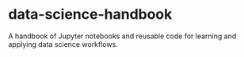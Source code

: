 # data-science-handbook
A handbook of Jupyter notebooks and reusable code for learning and applying data science workflows.
